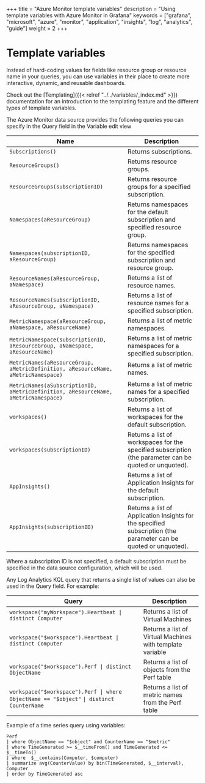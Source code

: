 +++
title = "Azure Monitor template variables"
description = "Using template variables with Azure Monitor in Grafana"
keywords = ["grafana", "microsoft", "azure", "monitor", "application", "insights", "log", "analytics", "guide"]
weight = 2
+++

# Template variables

Instead of hard-coding values for fields like resource group or resource name in your queries, you can use variables in their place to create more interactive, dynamic, and reusable dashboards.

Check out the [Templating]({{< relref "../../variables/_index.md" >}}) documentation for an introduction to the templating feature and the different
types of template variables.

The Azure Monitor data source provides the following queries you can specify in the Query field in the Variable edit view

| Name                                                                               | Description                                                                                                      |
| ---------------------------------------------------------------------------------- | ---------------------------------------------------------------------------------------------------------------- |
| `Subscriptions()`                                                                  | Returns subscriptions.                                                                                           |
| `ResourceGroups()`                                                                 | Returns resource groups.                                                                                         |
| `ResourceGroups(subscriptionID)`                                                   | Returns resource groups for a specified subscription.                                                            |
| `Namespaces(aResourceGroup)`                                                       | Returns namespaces for the default subscription and specified resource group.                                    |
| `Namespaces(subscriptionID, aResourceGroup)`                                       | Returns namespaces for the specified subscription and resource group.                                            |
| `ResourceNames(aResourceGroup, aNamespace)`                                        | Returns a list of resource names.                                                                                |
| `ResourceNames(subscriptionID, aResourceGroup, aNamespace)`                        | Returns a list of resource names for a specified subscription.                                                   |
| `MetricNamespace(aResourceGroup, aNamespace, aResourceName)`                       | Returns a list of metric namespaces.                                                                             |
| `MetricNamespace(subscriptionID, aResourceGroup, aNamespace, aResourceName)`       | Returns a list of metric namespaces for a specified subscription.                                                |
| `MetricNames(aResourceGroup, aMetricDefinition, aResourceName, aMetricNamespace)`  | Returns a list of metric names.                                                                                  |
| `MetricNames(aSubscriptionID, aMetricDefinition, aResourceName, aMetricNamespace)` | Returns a list of metric names for a specified subscription.                                                     |
| `workspaces()`                                                                     | Returns a list of workspaces for the default subscription.                                                       |
| `workspaces(subscriptionID)`                                                       | Returns a list of workspaces for the specified subscription (the parameter can be quoted or unquoted).           |
| `AppInsights()`                                                                    | Returns a list of Application Insights for the default subscription.                                             |
| `AppInsights(subscriptionID)`                                                      | Returns a list of Application Insights for the specified subscription (the parameter can be quoted or unquoted). |

Where a subscription ID is not specified, a default subscription must be specified in the data source configuration, which will be used.

Any Log Analytics KQL query that returns a single list of values can also be used in the Query field. For example:

| Query                                                                                     | Description                                               |
| ----------------------------------------------------------------------------------------- | --------------------------------------------------------- |
| `workspace("myWorkspace").Heartbeat \| distinct Computer`                                 | Returns a list of Virtual Machines                        |
| `workspace("$workspace").Heartbeat \| distinct Computer`                                  | Returns a list of Virtual Machines with template variable |
| `workspace("$workspace").Perf \| distinct ObjectName`                                     | Returns a list of objects from the Perf table             |
| `workspace("$workspace").Perf \| where ObjectName == "$object"` `\| distinct CounterName` | Returns a list of metric names from the Perf table        |

Example of a time series query using variables:

```kusto
Perf
| where ObjectName == "$object" and CounterName == "$metric"
| where TimeGenerated >= $__timeFrom() and TimeGenerated <= $__timeTo()
| where  $__contains(Computer, $computer)
| summarize avg(CounterValue) by bin(TimeGenerated, $__interval), Computer
| order by TimeGenerated asc
```
